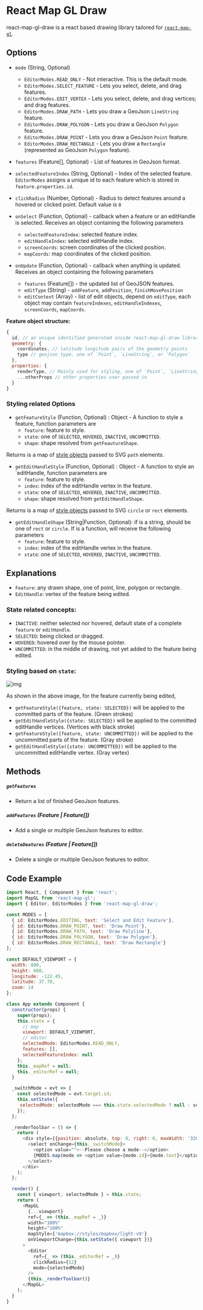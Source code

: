 # React Map GL Draw

react-map-gl-draw is a react based drawing library tailored for [`react-map-gl`](https://github.com/uber/react-map-gl).

## Options 
- `mode` (String, Optional)
  - `EditorModes.READ_ONLY` - Not interactive. This is the default mode.
  - `EditorModes.SELECT_FEATURE` - Lets you select, delete, and drag features.
  - `EditorModes.EDIT_VERTEX` - Lets you select, delete, and drag vertices; and drag features.
  - `EditorModes.DRAW_PATH` - Lets you draw a GeoJson `LineString` feature.
  - `EditorModes.DRAW_POLYGON` - Lets you draw a GeoJson `Polygon` feature.
  - `EditorModes.DRAW_POINT` - Lets you draw a GeoJson `Point` feature.
  - `EditorModes.DRAW_RECTANGLE` - Lets you draw a `Rectangle` (represented as GeoJson `Polygon` feature).

- `features` (Feature[], Optional) - List of features in GeoJson format.
- `selectedFeatureIndex` (String, Optional) - Index of the selected feature. `EditorModes` assigns a unique id to each feature which is stored in `feature.properties.id`.
- `clickRadius` (Number, Optional) - Radius to detect features around a hovered or clicked point. Default value is `0`

- `onSelect` (Function, Optional) - callback when a feature or an editHandle is selected. Receives an object containing the following parameters
  - `selectedFeatureIndex`: selected feature index.
  - `editHandleIndex`: selected editHandle index.
  - `screenCoords`: screen coordinates of the clicked position.
  - `mapCoords`: map coordinates of the clicked position.
  
- `onUpdate` (Function, Optional) - callback when anything is updated. Receives an object containing the following parameters
  - `features` (Feature[]) - the updated list of GeoJSON features.
  - `editType` (String) -  `addFeature`, `addPosition`, `finishMovePosition`
  - `editContext` (Array) - list of edit objects, depend on `editType`, each object may contain `featureIndexes`, `editHandleIndexes`, `screenCoords`, `mapCoords`.
 
**Feature object structure:**
```js
{
  id, // an unique identified generated inside react-map-gl-draw library 
  geometry: {
    coordinates, // latitude longitude pairs of the geometry points
    type // geojson type, one of `Point`, `LineString`, or `Polygon`
  },
  properties: {
    renderType, // Mainly used for styling, one of `Point`, `LineString`, `Polygon`, or `Rectangle`. Different from `geometry.type`. i.e. a rectangle's renderType is `Rectangle`, and `geometry.type` is `Polygon`. An incomplete (not closed) Polygon's renderType is `Polygon`, `geometry.type` is `LineString`
    ...otherProps // other properties user passed in
  }
}
```

### Styling related Options
- `getFeatureStyle` (Function, Optional) : Object - A function to style a feature, function parameters are 
  - `feature`: feature to style.
  - `state`: one of `SELECTED`, `HOVERED`, `INACTIVE`, `UNCOMMITTED`.
  - `shape`: shape resolved from `getFeautureShape`.
  
Returns is a map of [style objects](https://reactjs.org/docs/dom-elements.html#style) passed to SVG `path` elements.

- `getEditHandleStyle` (Function, Optional) : Object - A function to style an `editHandle, function parameters are 
  - `feature`: feature to style.
  - `index`: index of the editHandle vertex in the feature.
  - `state`: one of `SELECTED`, `HOVERED`, `INACTIVE`, `UNCOMMITTED`.
  - `shape`: shape resolved from `getEditHandleShape`.
  
Returns is a map of [style objects](https://reactjs.org/docs/dom-elements.html#style) passed to SVG `circle` or `rect` elements.

- `getEditHandleShape` (String|Function, Optional): if is a string, should be one of `rect` or `circle`. If is a function, will receive the following parameters
  - `feature`: feature to style.
  - `index`: index of the editHandle vertex in the feature.
  - `state`: one of `SELECTED`, `HOVERED`, `INACTIVE`, `UNCOMMITTED`.

## Explanations
- `Feature`: any drawn shape, one of point, line, polygon or rectangle.
- `EditHandle`: vertex of the feature being edited.

### State related concepts:
- `INACTIVE`: neither selected nor hovered, default state of a complete `feature` or `editHandle`.
- `SELECTED`: being clicked or dragged. 
- `HOVERED`: hovered over by the mouse pointer.
- `UNCOMMITTED`: in the middle of drawing, not yet added to the feature being edited.

### Styling based on `state`:

![img](https://raw.githubusercontent.com/uber-common/deck.gl-data/master/nebula.gl/edit-handle.png)

As shown in the above image, for the feature currently being edited, 
- `getFeatureStyle({feature, state: SELECTED})` will be applied to the committed parts of the feature. (Green strokes)
- `getEditHandleStyle({state: SELECTED})` will be applied to the committed editHandle vertices.  (Vertices with black stroke)
- `getFeatureStyle({feature, state: UNCOMMITTED})` will be applied to the uncommitted parts of the feature. (Gray stroke) 
- `getEditHandleStyle({state: UNCOMMITTED})` will be applied to the uncommitted editHandle vertex. (Gray vertex)

## Methods

##### `getFeatures` 

- Return a list of finished GeoJson features.

##### `addFeatures` (Feature | Feature[])

- Add a single or multiple GeoJson features to editor.

##### `deleteDeatures` (Feature | Feature[])

- Delete a single or multiple GeoJson features to editor.

## Code Example
```js
import React, { Component } from 'react';
import MapGL from 'react-map-gl';
import { Editor, EditorModes } from 'react-map-gl-draw';

const MODES = [
  { id: EditorModes.EDITING, text: 'Select and Edit Feature'},
  { id: EditorModes.DRAW_POINT, text: 'Draw Point'},
  { id: EditorModes.DRAW_PATH, text: 'Draw Polyline'},
  { id: EditorModes.DRAW_POLYGON, text: 'Draw Polygon'},
  { id: EditorModes.DRAW_RECTANGLE, text: 'Draw Rectangle'}
];

const DEFAULT_VIEWPORT = {
  width: 800,
  height: 600,
  longitude: -122.45,
  latitude: 37.78,
  zoom: 14
};

class App extends Component {
  constructor(props) {
    super(props);
    this.state = {
      // map
      viewport: DEFAULT_VIEWPORT,
      // editor
      selectedMode: EditorModes.READ_ONLY,
      features: [],
      selectedFeatureIndex: null
    };
    this._mapRef = null;
    this._editorRef = null;
  }

  _switchMode = evt => {
    const selectedMode = evt.target.id;
    this.setState({
     selectedMode: selectedMode === this.state.selectedMode ? null : selectedMode
    });
  };

  _renderToolbar = () => {
    return (
      <div style={{position: absolute, top: 0, right: 0, maxWidth: '320px'}}>
        <select onChange={this._switchMode}>
          <option value="">--Please choose a mode--</option>
          {MODES.map(mode => <option value={mode.id}>{mode.text}</option>)}
        </select>
      </div>
    );
  };

  render() {
    const { viewport, selectedMode } = this.state;
    return (
      <MapGL
        {...viewport}
        ref={_ => (this._mapRef = _)}
        width="100%"
        height="100%"
        mapStyle={'mapbox://styles/mapbox/light-v9'}
        onViewportChange={this.setState({ viewport })}
      >
        <Editor
          ref={_ => (this._editorRef = _)}
          clickRadius={12}
          mode={selectedMode}
        />
        {this._renderToolbar()}
      </MapGL>
    );
  }
}
```

